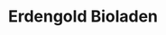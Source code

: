 ---
title: "Erdengold Bioladen"
url: /klagenfurt-am-woerthersee/erdengold-bioladen/
shop: Lebensmittel
---